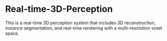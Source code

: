 # Real-time-3D-Perception
This is a real-time 3D perception system that includes 3D reconstruction, instance segmentation, and real-time rendering with a multi-resolution voxel space.
